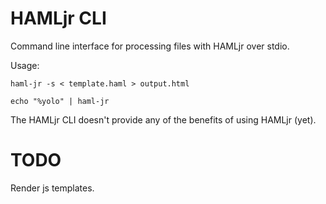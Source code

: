 HAMLjr CLI
==========

Command line interface for processing files with HAMLjr over stdio.

Usage:

    haml-jr -s < template.haml > output.html

    echo "%yolo" | haml-jr

The HAMLjr CLI doesn't provide any of the benefits of using HAMLjr (yet).

TODO
====

Render js templates.
